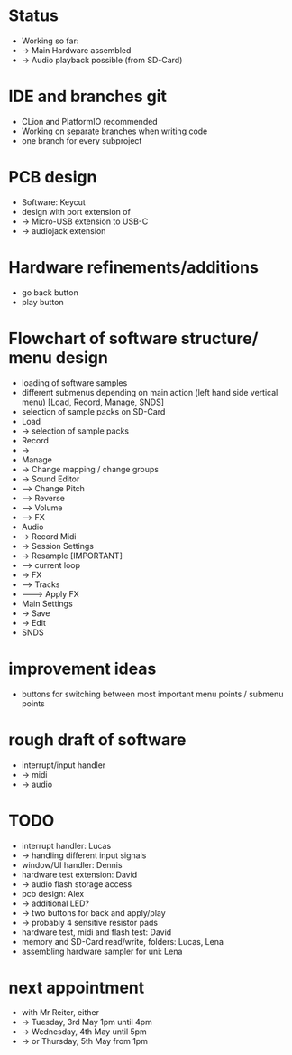 # Status
- Working so far:
- -> Main Hardware assembled 
- -> Audio playback possible (from SD-Card)

# IDE and branches git
- CLion and PlatformIO recommended
- Working on separate branches when writing code
- one branch for every subproject 

# PCB design
- Software: Keycut
- design with port extension of 
- -> Micro-USB extension to USB-C
- -> audiojack extension

# Hardware refinements/additions
- go back button
- play button

# Flowchart of software structure/ menu design
- loading of software samples
- different submenus depending on main action (left hand side vertical menu) [Load, Record, Manage, SNDS]
- selection of sample packs on SD-Card
- Load
- -> selection of sample packs
- Record
- -> 
- Manage
- -> Change mapping / change groups
- -> Sound Editor
- --> Change Pitch
- --> Reverse
- --> Volume
- --> FX
- Audio
- -> Record Midi
- -> Session Settings
- -> Resample [IMPORTANT]
- --> current loop
- -> FX
- --> Tracks
- ---> Apply FX
- Main Settings
- -> Save
- -> Edit
- SNDS

# improvement ideas
- buttons for switching between most important menu points / submenu points

# rough draft of software
- interrupt/input handler
- -> midi 
- -> audio

# TODO
- interrupt handler: Lucas
- -> handling different input signals
- window/UI handler: Dennis
- hardware test extension: David
- -> audio flash storage access
- pcb design: Alex
- -> additional LED?
- -> two buttons for back and apply/play
- -> probably 4 sensitive resistor pads
- hardware test, midi and flash test: David
- memory and SD-Card read/write, folders: Lucas, Lena
- assembling hardware sampler for uni: Lena

# next appointment
- with Mr Reiter, either
- -> Tuesday, 3rd May 1pm until 4pm
- -> Wednesday, 4th May until 5pm
- -> or Thursday, 5th May from 1pm
